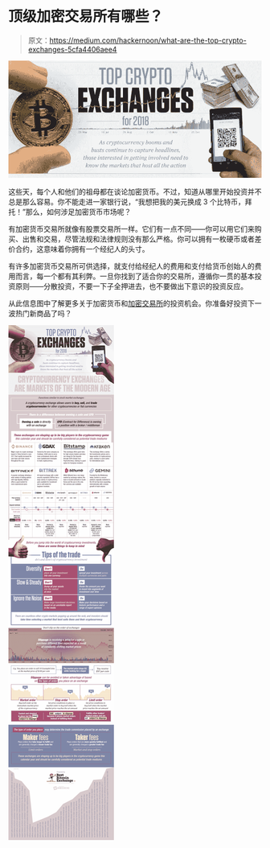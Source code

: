 # 顶级加密交易所有哪些？

> 原文：<https://medium.com/hackernoon/what-are-the-top-crypto-exchanges-5cfa4406aee4>

![](img/faaeb5d4e152716515dfbbed1925d37f.png)

这些天，每个人和他们的祖母都在谈论加密货币。不过，知道从哪里开始投资并不总是那么容易。你不能走进一家银行说，“我想把我的美元换成 3 个比特币，拜托！”那么，如何涉足加密货币市场呢？

有加密货币交易所就像有股票交易所一样。它们有一点不同——你可以用它们来购买、出售和交易，尽管法规和法律规则没有那么严格。你可以拥有一枚硬币或者差价合约，这意味着你拥有一个经纪人的头寸。

有许多加密货币交易所可供选择，就支付给经纪人的费用和支付给货币创始人的费用而言，每一个都有其利弊。一旦你找到了适合你的交易所，遵循你一贯的基本投资原则——分散投资，不要一下子全押进去，也不要做出下意识的投资反应。

从此信息图中了解更多关于加密货币和[加密交易所](https://www.bestbitcoinexchange.io/top-crypto-exchanges-2018-infographic/)的投资机会。你准备好投资下一波热门新商品了吗？

![](img/59f5bfd0bcfc16fbc5b18327373c3b02.png)